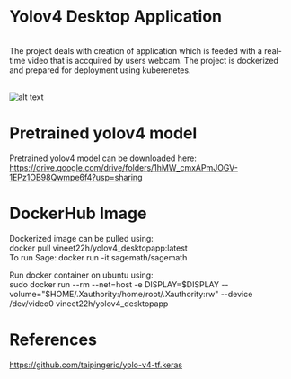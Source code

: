 # Yolov4 Desktop Application
<br>
The project deals with creation of application which is feeded with a real-time video that is accquired by users webcam.
The project is dockerized and prepared for deployment using kuberenetes.<br><br>

![alt text](https://miro.medium.com/max/803/1*2cHZKUvMpDqgSBeXhfCvfg.png)

# Pretrained yolov4 model
Pretrained yolov4 model can be downloaded here:<br>
https://drive.google.com/drive/folders/1hMW_cmxAPmJOGV-1EPz1OB98Qwmpe6f4?usp=sharing <br>

# DockerHub Image
Dockerized image can be pulled using:<br>
docker pull vineet22h/yolov4_desktopapp:latest<br>
To run Sage:
    docker run -it sagemath/sagemath

Run docker container on ubuntu using:<br>
sudo docker run --rm --net=host -e DISPLAY=$DISPLAY --volume="$HOME/.Xauthority:/home/root/.Xauthority:rw" --device /dev/video0 vineet22h/yolov4_desktopapp

# References 
https://github.com/taipingeric/yolo-v4-tf.keras
